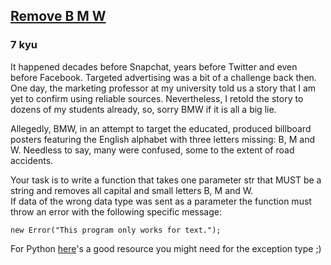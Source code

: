 <h2><a href=https://www.codewars.com/kata/59de795c289ef9197f000c48/train/javascript target="_blank">Remove B M W</a></h2><h3>7 kyu</h3><p>It happened decades before Snapchat, years before Twitter and even before Facebook. Targeted advertising was a bit of a challenge back then. One day, the marketing professor at my university told us a story that I am yet to confirm using reliable sources. Nevertheless, I retold the story to dozens of my students already, so, sorry BMW if it is all a big lie.</p><p>Allegedly, BMW, in an attempt to target the educated, produced billboard posters featuring the English alphabet with three letters missing: B, M and W. Needless to say, many were confused, some to the extent of road accidents.</p><p>Your task is to write a function that takes one parameter str that MUST be a string and removes all capital and small letters B, M and W.<br>If data of the wrong data type was sent as a parameter the function must throw an error with the following specific message: </p><pre style="display: none;"><code class="language-python"><span class="cm-variable">TypeError</span>(<span class="cm-string">"This program only works for text."</span>)</code></pre><pre><code class="language-javascript"><span class="cm-keyword">new</span> <span class="cm-variable">Error</span>(<span class="cm-string">"This program only works for text."</span>);</code></pre><pre style="display: none;"><code class="language-ruby"><span class="cm-string">"This program only works for text."</span></code></pre><pre style="display: none;"><code class="language-groovy"><span class="cm-keyword">new</span> <span class="cm-variable">IllegalArgumentException</span>(<span class="cm-string">"This program only works for text."</span>)</code></pre><p>For Python <a href="https://docs.python.org/3/library/exceptions.html" data-turbolinks="false" target="_blank">here</a>'s a good resource you might need for the exception type ;) </p>